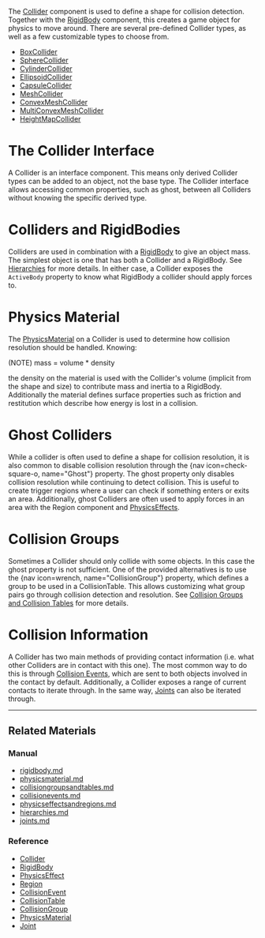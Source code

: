 The [Collider](../../../code_reference/class_reference/collider.md) component is used to define a shape for collision detection. Together with the [RigidBody](rigidbody.md) component, this creates a game object for physics to move around. There are several pre-defined Collider types, as well as a few customizable types to choose from.
 - [BoxCollider](colliders/boxcollider.md)
 - [SphereCollider](colliders/spherecollider.md)
 - [CylinderCollider](colliders/cylindercollider.md)
 - [EllipsoidCollider](colliders/ellipsoidcollider.md)
 - [CapsuleCollider](colliders/capsulecollider.md)
 - [MeshCollider](colliders/meshcollider.md)
 - [ConvexMeshCollider](colliders/convexmeshcollider.md)
 - [MultiConvexMeshCollider](colliders/multiconvexmeshcollider.md)
 - [HeightMapCollider](colliders/heightmapcollider.md)

 #  The Collider Interface
A Collider is an interface component. This means only derived Collider types can be added to an object, not the base type. The Collider interface allows accessing common properties, such as ghost, between all Colliders without knowing the specific derived type.

 #  Colliders and RigidBodies
Colliders are used in combination with a [RigidBody](rigidbody.md) to give an object mass. The simplest object is one that has both a Collider and a RigidBody. See [Hierarchies](hierarchies.md) for more details. In either case, a Collider exposes the `ActiveBody` property to know what RigidBody a collider should apply forces to.

 #  Physics Material
The [PhysicsMaterial](physicsmaterial.md) on a Collider is used to determine how collision resolution should be handled. Knowing: 

(NOTE) mass = volume * density

the density on the material is used with the Collider's volume (implicit from the shape and size) to contribute mass and inertia to a RigidBody. Additionally the material defines surface properties such as friction and restitution which describe how energy is lost in a collision.

 #  Ghost Colliders
While a collider is often used to define a shape for collision resolution, it is also common to disable collision resolution through the {nav icon=check-square-o, name="Ghost"} property. The ghost property only disables collision resolution while continuing to detect collision. This is useful to create trigger regions where a user can check if something enters or exits an area. Additionally, ghost Colliders are often used to apply forces in an area with the Region component and [PhysicsEffects](physicseffectsandregions.md).

 #  Collision Groups
Sometimes a Collider should only collide with some objects. In this case the ghost property is not sufficient. One of the provided alternatives is to use the {nav icon=wrench, name="CollisionGroup"} property, which defines a group to be used in a CollisionTable. This allows customizing what group pairs go through collision detection and resolution. See [Collision Groups and Collision Tables](collisionoverview/collisiongroupsandtables.md) for more details.

 #  Collision Information
A Collider has two main methods of providing contact information (i.e. what other Colliders are in contact with this one). The most common way to do this is through [Collision Events](collisionoverview/collisionevents.md), which are sent to both objects involved in the contact by default. Additionally, a Collider exposes a range of current contacts to iterate through. In the same way, [Joints](joints.md) can also be iterated through.

---

 ##  Related Materials
 ###  Manual
 - [rigidbody.md](rigidbody.md)
 - [physicsmaterial.md](physicsmaterial.md)
 - [collisiongroupsandtables.md](collisionoverview/collisiongroupsandtables.md)
 - [collisionevents.md](collisionoverview/collisionevents.md)
 - [physicseffectsandregions.md](physicseffectsandregions.md)
 - [hierarchies.md](hierarchies.md)
 - [joints.md](joints.md)

 ###  Reference
 - [Collider](../../../code_reference/class_reference/collider.md)
 - [RigidBody](../../../code_reference/class_reference/rigidbody.md)
 - [PhysicsEffect](../../../code_reference/class_reference/physicseffect.md)
 - [Region](../../../code_reference/class_reference/region.md)
 - [CollisionEvent](../../../code_reference/class_reference/collisionevent.md)
 - [CollisionTable](../../../code_reference/class_reference/collisiontable.md)
 - [CollisionGroup](../../../code_reference/class_reference/collisiongroup.md)
 - [PhysicsMaterial](../../../code_reference/class_reference/physicsmaterial.md)
 - [Joint](../../../code_reference/class_reference/joint.md)
 

 